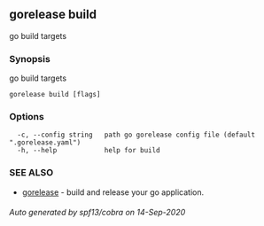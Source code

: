 ## gorelease build

go build targets

### Synopsis

go build targets

```
gorelease build [flags]
```

### Options

```
  -c, --config string   path go gorelease config file (default ".gorelease.yaml")
  -h, --help            help for build
```

### SEE ALSO

* [gorelease](gorelease.md)	 - build and release your go application.

###### Auto generated by spf13/cobra on 14-Sep-2020
